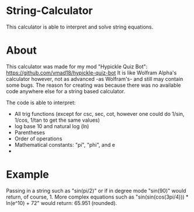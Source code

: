# String-Calculator
This calculator is able to interpret and solve string equations. 

# About

This calculator was made for my mod "Hypickle Quiz Bot": https://github.com/vmad18/hypickle-quiz-bot
It is like Wolfram Alpha's calculator however, not as advanced -as Wolfram's- and still may contain some bugs. 
The reason for creating was because there was no available code anywhere else for a string based calculator. 

The code is able to interpret: 
- All trig functions (except for csc, sec, cot, however one could do 1/sin, 1/cos, 1/tan to get the same values) 
- log base 10 and natural log (ln)
- Parentheses 
- Order of operations 
- Mathematical constants: "pi", "phi", and e  
- 
# Example
Passing in a string such as "sin(pi/2)" or if in degree mode "sin(90)" would return, of course, 1. 
More complex equations such as "sin(sin(cos(3pi/4))) * ln(e^10) + 72" would return: 65.951 (rounded). 

